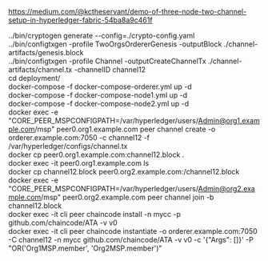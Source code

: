 https://medium.com/@kctheservant/demo-of-three-node-two-channel-setup-in-hyperledger-fabric-54ba8a9c461f

 ../bin/cryptogen generate --config=./crypto-config.yaml <br />
 ../bin/configtxgen -profile TwoOrgsOrdererGenesis -outputBlock ./channel-artifacts/genesis.block <br />
 ../bin/configtxgen -profile Channel -outputCreateChannelTx ./channel-artifacts/channel.tx -channelID channel12 <br />
 cd deployment/  <br />
 docker-compose -f docker-compose-orderer.yml up -d <br />
 docker-compose -f docker-compose-node1.yml up -d <br />
 docker-compose -f docker-compose-node2.yml up -d <br />
 docker exec -e "CORE_PEER_MSPCONFIGPATH=/var/hyperledger/users/Admin@org1.example.com/msp" peer0.org1.example.com peer channel create -o orderer.example.com:7050 -c channel12 -f /var/hyperledger/configs/channel.tx <br />
 docker cp peer0.org1.example.com:channel12.block . <br />
 docker exec -it peer0.org1.example.com ls <br />
 docker cp channel12.block peer0.org2.example.com:/channel12.block <br />
 docker exec -e "CORE_PEER_MSPCONFIGPATH=/var/hyperledger/users/Admin@org2.example.com/msp" peer0.org2.example.com peer channel join -b channel12.block <br />
 docker exec -it cli peer chaincode install -n mycc -p github.com/chaincode/ATA -v v0 <br />
 docker exec -it cli peer chaincode instantiate -o orderer.example.com:7050 -C channel12 -n mycc github.com/chaincode/ATA -v v0 -c 
'{"Args": []}' -P "OR('Org1MSP.member', 'Org2MSP.member')"
 
